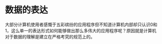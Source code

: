 # 数据的表达

大部分计算机使用者感慨于五彩缤纷的应用程序但不知道计算机内部却只认识0和1，这么单一的表达形式如何能够做出那么多伟大的应用程序呢？原因就是计算机对于数据的理解是建立在严格考究的规范上的。
